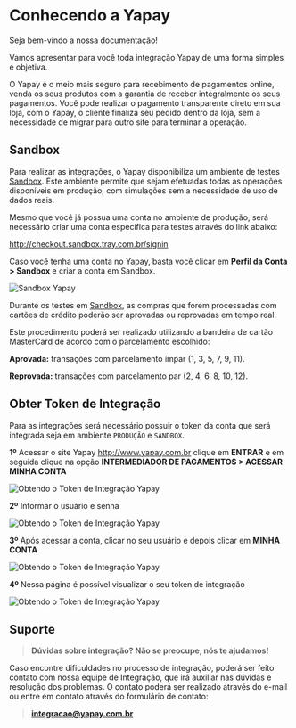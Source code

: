# Conhecendo a Yapay


Seja bem-vindo a nossa documentação!

Vamos apresentar para você toda integração Yapay de uma forma simples e objetiva.

O Yapay é o meio mais seguro para recebimento de pagamentos online, venda os seus produtos com a garantia de receber integralmente os seus pagamentos. Você pode realizar o pagamento transparente direto em sua loja, com o Yapay, o cliente finaliza seu pedido dentro da loja, sem a necessidade de migrar para outro site para terminar a operação.

## Sandbox

Para realizar as integrações, o Yapay disponibiliza um ambiente de testes <a href="http://checkout.sandbox.tray.com.br/signin" target="_blank" class="linkPadraoVerde">Sandbox</a>. Este ambiente permite que sejam efetuadas todas as operações disponíveis em produção, com simulações sem a necessidade de uso de dados reais.

Mesmo que você já possua uma conta no ambiente de produção, será necessário criar uma conta específica para testes através do link abaixo:


<a href="http://checkout.sandbox.tray.com.br/signin" target="_blank" class="linkPadraoVerde">http://checkout.sandbox.tray.com.br/signin</a>

Caso você tenha uma conta no Yapay, basta você clicar em **Perfil da Conta > Sandbox** e criar a conta em Sandbox.

![Sandbox Yapay](/images/Sandbox-Yapay.png "Sandbox Yapay")


Durante os testes em <a href="http://checkout.sandbox.tray.com.br/signin" target="_blank" class="linkPadraoVerde">Sandbox</a>, as compras que forem processadas com cartões de crédito poderão ser aprovadas ou reprovadas em tempo real. 

Este procedimento poderá ser realizado utilizando a bandeira de cartão MasterCard de acordo com o parcelamento escolhido: 

**Aprovada:** transações com parcelamento ímpar (1, 3, 5, 7, 9, 11). 


**Reprovada:** transações com parcelamento par (2, 4, 6, 8, 10, 12).


## Obter Token de Integração

Para as integrações será necessário possuir o token da conta que será integrada seja em ambiente `PRODUÇÃO` e `SANDBOX`.


**1º** Acessar o site Yapay <a href="http://www.yapay.com.br" target="_blank" class="linkPadraoVerde">http://www.yapay.com.br</a> clique em **ENTRAR** e em seguida clique na opção **INTERMEDIADOR DE PAGAMENTOS > ACESSAR MINHA CONTA**

![Obtendo o Token de Integração Yapay](/images/ObterToken0.png "Obtendo o Token de Integração Yapay")


**2º** Informar o usuário e senha

![Obtendo o Token de Integração Yapay](/images/ObterToken00.png "Obtendo o Token de Integração Yapay")


**3º** Após acessar a conta, clicar no seu usuário e depois clicar em **MINHA CONTA**

![Obtendo o Token de Integração Yapay](/images/ObterToken.png "Obtendo o Token de Integração Yapay")

**4º** Nessa página é possível visualizar o seu token de integração

![Obtendo o Token de Integração Yapay](/images/ObterToken2.png "Obtendo o Token de Integração Yapay")



## Suporte


> **Dúvidas sobre integração? Não se preocupe, nós te ajudamos!**


Caso encontre dificuldades no processo de integração, poderá ser feito contato com nossa equipe de Integração, que irá auxiliar nas dúvidas e resolução dos problemas. O contato poderá ser realizado através do e-mail ou entre em contato através do formulário de contato:

> **integracao@yapay.com.br**


